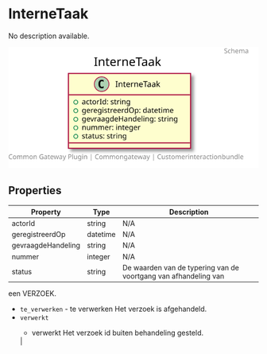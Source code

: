 # InterneTaak

No description available.

![Class Diagram](docs/schema/klant.interneTaak.svg)

## Properties

| Property | Type | Description |
|----------|------|-------------|
| actorId | string | N/A |
| geregistreerdOp | datetime | N/A |
| gevraagdeHandeling | string | N/A |
| nummer | integer | N/A |
| status | string | De waarden van de typering van de voortgang van afhandeling van

 een VERZOEK.<body><ul><li>`te_verwerken` - te verwerken Het verzoek is afgehandeld.</li><li>`verwerkt`

 - verwerkt Het verzoek id buiten behandeling gesteld.</li></ul></body> |
